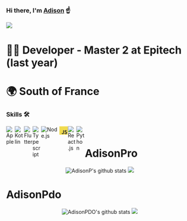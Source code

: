 ### Hi there, I'm [Adison](https://github.com/AdisonPDO) ☝️
<a href="https://www.linkedin.com/in/adison-pereira-de-oliveira/?locale=en_US" target="_blank"><img src="https://img.shields.io/badge/linkedin-%230077B5.svg?&style=for-the-badge&logo=linkedin&logoColor=white"/></a>

# 👨‍💻 Developer - Master 2 at Epitech (last year)

# 🌍 South of France

### Skills 🛠️
<div>
<img align="left" alt="Apple" width="23px" src="https://upload.wikimedia.org/wikipedia/commons/3/31/Apple_logo_white.svg" />
<img align="left" alt="Kotlin" width="25px" src="https://www.vectorlogo.zone/logos/kotlinlang/kotlinlang-icon.svg" />
<img align="left" alt="Flutter" width="23px" src="https://www.vectorlogo.zone/logos/flutterio/flutterio-icon.svg" />
<img align="left" alt="Typescript" width="23px" src="https://www.vectorlogo.zone/logos/typescriptlang/typescriptlang-icon.svg" />
<img align="left" alt="Node.js" width="49px" src="https://www.vectorlogo.zone/logos/nodejs/nodejs-ar21.svg" />
<img align="left" alt="JavaScript" width="23px" src=https://raw.githubusercontent.com/devicons/devicon/master/icons/javascript/javascript-original.svg />
<img align="left" alt="React.js" width="23px" src="https://www.vectorlogo.zone/logos/reactjs/reactjs-icon.svg" />
<img align="left" alt="Python" width="23px" src="https://www.vectorlogo.zone/logos/python/python-icon.svg" /> 
</div>
<br/>

# AdisonPro
<div align="center">
 <img width="33%" src="https://github-readme-stats.vercel.app/api/top-langs/?username=AdisonP&show_icons=true&layout=compact&theme=algolia" alt="AdisonP's github stats" />
 <img width="33%" src="https://github-readme-streak-stats.herokuapp.com/?user=AdisonP" />
</div>

# AdisonPdo
<div align="center">
 <img width="33%" src="https://github-readme-stats.vercel.app/api/top-langs/?username=AdisonPDO&show_icons=true&layout=compact&theme=algolia" alt="AdisonPDO's github stats" />
 <img width="33%" src="https://github-readme-streak-stats.herokuapp.com/?user=AdisonPDO" />
</div>